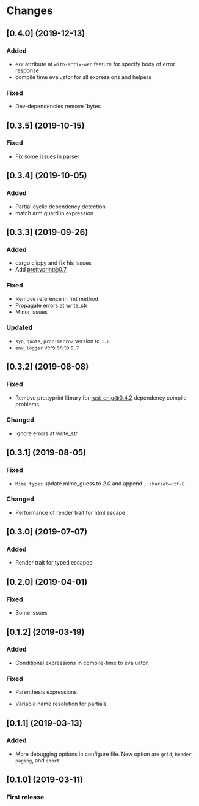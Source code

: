 # Changes
## [0.4.0] (2019-12-13)

### Added 

- `err` attribute at `with-actix-web` feature for specify body of error response
- compile time evaluator for all expressions and helpers

### Fixed
- Dev-dependencies remove `bytes
 
## [0.3.5] (2019-10-15)

### Fixed

- Fix some issues in parser

## [0.3.4] (2019-10-05)

### Added

- Partial cyclic dependency detection
- match arm guard in expression

## [0.3.3] (2019-09-26)

### Added

- cargo clippy and fix his issues
- Add prettyprint@0.7

### Fixed

- Remove reference in fmt method
- Propagate errors at write_str
- Minor issues

### Updated

- `syn`, `quote`, `proc-macro2` version to `1.0`
- `env_logger` version to `0.7`

## [0.3.2] (2019-08-08)

### Fixed

- Remove prettyprint library for rust-onig@0.4.2 dependency compile problems

### Changed

- Ignore errors at write_str

## [0.3.1] (2019-08-05)

### Fixed 

- `Mime types` update mime_guess to *2.0* and append `; charset=utf-8`

### Changed 

- Performance of render trait for html escape

## [0.3.0] (2019-07-07)

### Added

- Render trait for typed escaped

## [0.2.0] (2019-04-01)

### Fixed

- Some issues

## [0.1.2] (2019-03-19)

### Added 

- Conditional expressions in compile-time to evaluator.

### Fixed 

- Parenthesis expressions.

- Variable name resolution for partials.

## [0.1.1] (2019-03-13)

### Added

- More debugging options in configure file. New option are `grid`, `header`, `paging`, and `short`.

## [0.1.0] (2019-03-11)

### First release
